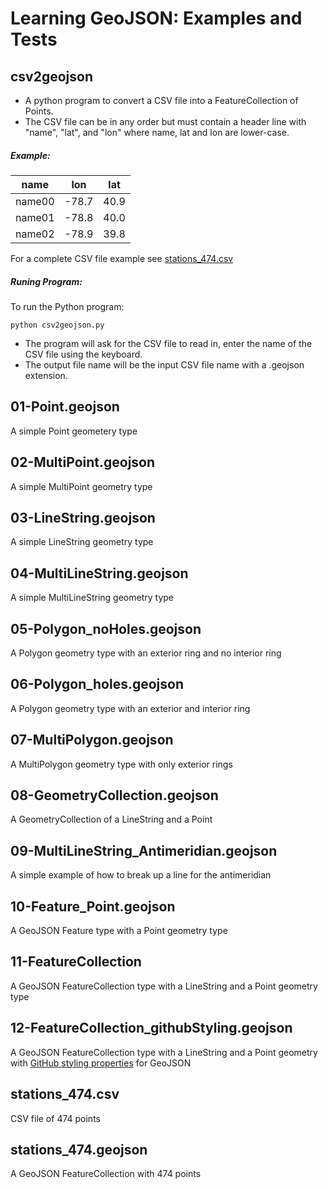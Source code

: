 

# Learning GeoJSON: Examples and Tests

## csv2geojson 
* A python program to convert a CSV file into a FeatureCollection of Points.
* The CSV file can be in any order but must contain a header line with "name", "lat", and "lon" where name, lat and lon are lower-case.

##### Example:
| name    | lon   | lat  |
| ----    | ----  | ---- |
| name00  | -78.7 | 40.9 | 
| name01  | -78.8 | 40.0 |
| name02  | -78.9 | 39.8 |

For a complete CSV file example see [stations_474.csv](https://github.com/bclayton-usgs/coding_sandbox/blob/master/geojson/stations_474.csv)

##### Runing Program:
To run the Python program:
``` 
python csv2geojson.py 
```

* The program will ask for the CSV file to read in, enter the name of the CSV file using the keyboard.
* The output file name will be the input CSV file name with a .geojson extension.



## 01-Point.geojson
A simple Point geometery type

## 02-MultiPoint.geojson
A simple MultiPoint geometry type

## 03-LineString.geojson
A simple LineString geometry type

## 04-MultiLineString.geojson
A simple MultiLineString geometry type

## 05-Polygon_noHoles.geojson
A Polygon geometry type with an exterior ring and no interior ring

## 06-Polygon_holes.geojson
A Polygon geometry type with an exterior and interior ring

## 07-MultiPolygon.geojson
A MultiPolygon geometry type with only exterior rings

## 08-GeometryCollection.geojson
A GeometryCollection of a LineString and a Point

## 09-MultiLineString_Antimeridian.geojson
A simple example of how to break up a line for the antimeridian

## 10-Feature_Point.geojson
A GeoJSON Feature type with a Point geometry type

## 11-FeatureCollection
A GeoJSON FeatureCollection type with a LineString and a Point geometry type 

## 12-FeatureCollection_githubStyling.geojson
A GeoJSON FeatureCollection type with a LineString and a Point geometry with [GitHub styling properties](https://help.github.com/articles/mapping-geojson-files-on-github/#styling-features) for GeoJSON

## stations_474.csv
CSV file of 474 points

## stations_474.geojson
A GeoJSON FeatureCollection with 474 points

